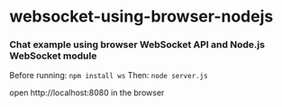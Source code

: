 # websocket-using-browser-nodejs

### Chat example using browser WebSocket API and Node.js WebSocket module

Before running:
```npm install ws```
Then:
```node server.js```

open http://localhost:8080 in the browser
